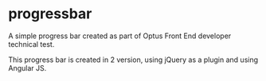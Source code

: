 progressbar
===========

A simple progress bar created as part of Optus Front End developer technical test.

This progress bar is created in 2 version, using jQuery as a plugin and using Angular JS.
